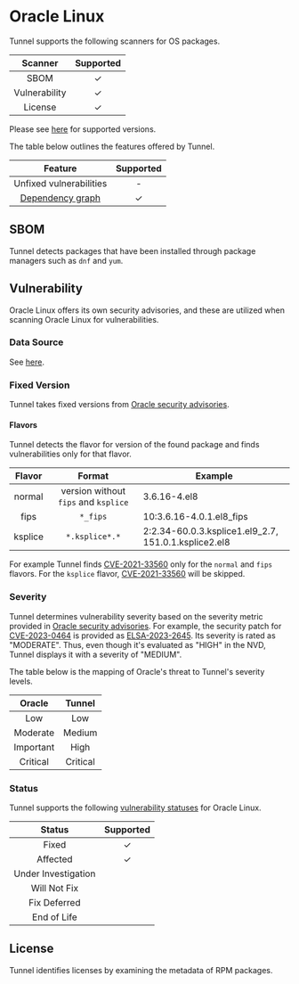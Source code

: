 # Oracle Linux

Tunnel supports the following scanners for OS packages.

|    Scanner    | Supported |
| :-----------: | :-------: |
|     SBOM      |     ✓     |
| Vulnerability |     ✓     |
|    License    |     ✓     |

Please see [here](index.md#supported-os) for supported versions.

The table below outlines the features offered by Tunnel.

|               Feature                | Supported |
| :----------------------------------: | :-------: |
|       Unfixed vulnerabilities        |     -     |
| [Dependency graph][dependency-graph] |     ✓     |

## SBOM

Tunnel detects packages that have been installed through package managers such as `dnf` and `yum`.

## Vulnerability

Oracle Linux offers its own security advisories, and these are utilized when scanning Oracle Linux for vulnerabilities.

### Data Source

See [here](../../scanner/vulnerability.md#data-sources).

### Fixed Version

Tunnel takes fixed versions from [Oracle security advisories][alerts].

#### Flavors

Tunnel detects the flavor for version of the found package and finds vulnerabilities only for that flavor.

| Flavor  |                Format                | Example                                              |
| :-----: | :----------------------------------: | ---------------------------------------------------- |
| normal  | version without `fips` and `ksplice` | 3.6.16-4.el8                                         |
|  fips   |               `*_fips`               | 10:3.6.16-4.0.1.el8_fips                             |
| ksplice |            `*.ksplice*.*`            | 2:2.34-60.0.3.ksplice1.el9_2.7, 151.0.1.ksplice2.el8 |

For example Tunnel finds [CVE-2021-33560](https://linux.oracle.com/cve/CVE-2021-33560.html) only for the `normal` and `fips` flavors.
For the `ksplice` flavor, [CVE-2021-33560](https://linux.oracle.com/cve/CVE-2021-33560.html) will be skipped.

### Severity

Tunnel determines vulnerability severity based on the severity metric provided in [Oracle security advisories][alerts].
For example, the security patch for [CVE-2023-0464][CVE-2023-0464] is provided as [ELSA-2023-2645][ELSA-2023-2645].
Its severity is rated as "MODERATE".
Thus, even though it's evaluated as "HIGH" in the NVD, Tunnel displays it with a severity of "MEDIUM".

The table below is the mapping of Oracle's threat to Tunnel's severity levels.

|  Oracle   |  Tunnel  |
| :-------: | :------: |
|    Low    |   Low    |
| Moderate  |  Medium  |
| Important |   High   |
| Critical  | Critical |

### Status

Tunnel supports the following [vulnerability statuses] for Oracle Linux.

|       Status        | Supported |
| :-----------------: | :-------: |
|        Fixed        |     ✓     |
|      Affected       |     ✓     |
| Under Investigation |           |
|    Will Not Fix     |           |
|    Fix Deferred     |           |
|     End of Life     |           |

## License

Tunnel identifies licenses by examining the metadata of RPM packages.

[dependency-graph]: ../../configuration/reporting.md#show-origins-of-vulnerable-dependencies
[oval]: https://linux.oracle.com/security/oval/
[alerts]: https://www.oracle.com/security-alerts/
[CVE-2023-0464]: https://linux.oracle.com/cve/CVE-2023-0464.html
[ELSA-2023-2645]: https://linux.oracle.com/errata/ELSA-2023-2645.html
[NVD]: https://nvd.nist.gov/vuln/detail/CVE-2023-0464
[vulnerability statuses]: ../../configuration/filtering.md#by-status
